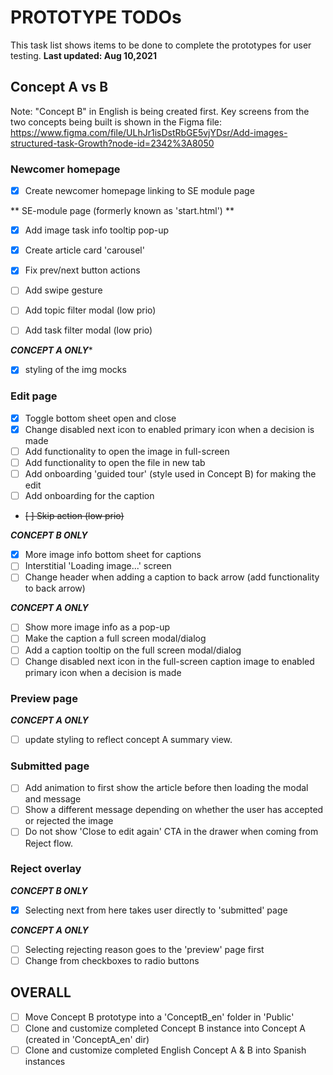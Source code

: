 PROTOTYPE TODOs
===============
This task list shows items to be done to complete the prototypes for user testing.
**Last updated: Aug 10,2021**

**Concept A vs B**
------------------
Note: "Concept B" in English is being created first.
Key screens from the two concepts being built is shown in the Figma file:
https://www.figma.com/file/ULhJr1isDstRbGE5vjYDsr/Add-images-structured-task-Growth?node-id=2342%3A8050

### **Newcomer homepage**

- [x] Create newcomer homepage linking to SE module page


** SE-module page (formerly known as 'start.html') **

- [x] Add image task info tooltip pop-up
- [x] Create article card 'carousel'
- [x] Fix prev/next button actions
- [ ] Add swipe gesture

- [ ] Add topic filter modal (low prio)
- [ ] Add task filter modal (low prio)

***CONCEPT A ONLY****

- [x] styling of the img mocks

### **Edit page**

- [x] Toggle bottom sheet open and close
- [x] Change disabled next icon to enabled primary icon when a decision is made
- [ ] Add functionality to open the image in full-screen
- [ ] Add functionality to open the file in new tab
- [ ] Add onboarding 'guided tour' (style used in Concept B) for making the edit
- [ ] Add onboarding for the caption
- ~~[ ] Skip action (low prio)~~

***CONCEPT B ONLY***

- [x] More image info bottom sheet for captions
- [ ] Interstitial 'Loading image...' screen
- [ ] Change header when adding a caption to back arrow (add functionality to back arrow)

***CONCEPT A ONLY***

- [ ] Show more image info as a pop-up
- [ ] Make the caption a full screen modal/dialog
- [ ] Add a caption tooltip on the full screen modal/dialog
- [ ] Change disabled next icon in the full-screen caption image to enabled primary icon when a decision is made

### **Preview page**

***CONCEPT A ONLY***

- [ ] update styling to reflect concept A summary view.

### **Submitted page**

- [ ] Add animation to first show the article before then loading the modal and message
- [ ] Show a different message depending on whether the user has accepted or rejected the image
- [ ] Do not show 'Close to edit again' CTA in the drawer when coming from Reject flow.

### **Reject overlay**

***CONCEPT B ONLY***

- [x] Selecting next from here takes user directly to 'submitted' page

***CONCEPT A ONLY***

- [ ] Selecting rejecting reason goes to the 'preview' page first
- [ ] Change from checkboxes to radio buttons

**OVERALL**
-----------

- [ ] Move Concept B prototype into a 'ConceptB_en' folder in 'Public'
- [ ] Clone and customize completed Concept B instance into Concept A (created in 'ConceptA_en' dir)
- [ ] Clone and customize completed English Concept A & B into Spanish instances
